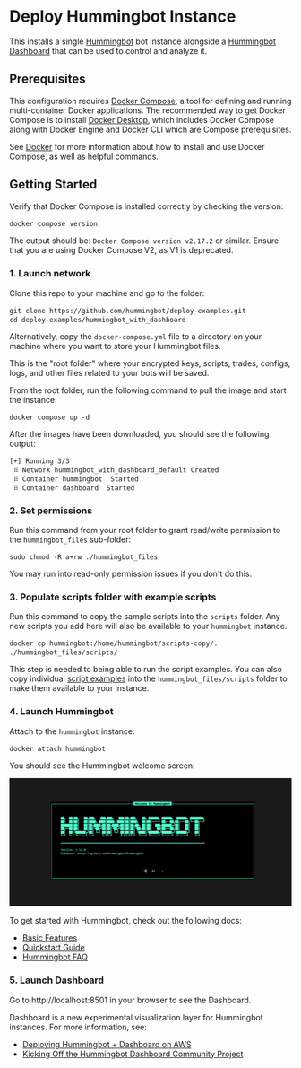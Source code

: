 # Deploy Hummingbot Instance

This installs a single [Hummingbot](https://github.com/hummingbot/hummingbot) bot instance alongside a [Hummingbot Dashboard](https://github.com/hummingbot/dashboard) that can be used to control and analyze it.

## Prerequisites

This configuration requires [Docker Compose](https://docs.docker.com/compose/), a tool for defining and running multi-container Docker applications. The recommended way to get Docker Compose is to install [Docker Desktop](https://www.docker.com/products/docker-desktop/), which includes Docker Compose along with Docker Engine and Docker CLI which are Compose prerequisites.

See [Docker](../DOCKER.md) for more information about how to install and use Docker Compose, as well as helpful commands.

## Getting Started

Verify that Docker Compose is installed correctly by checking the version:

```bash
docker compose version
```

The output should be: `Docker Compose version v2.17.2` or similar. Ensure that you are using Docker Compose V2, as V1 is deprecated.

### 1. Launch network

Clone this repo to your machine and go to the folder:
```
git clone https://github.com/hummingbot/deploy-examples.git
cd deploy-examples/hummingbot_with_dashboard
```

Alternatively, copy the `docker-compose.yml` file to a directory on your machine where you want to store your Hummingbot files. 

This is the "root folder" where your encrypted keys, scripts, trades, configs, logs, and other files related to your bots will be saved.

From the root folder, run the following command to pull the image and start the instance:
```
docker compose up -d
```

After the images have been downloaded, you should see the following output:
```
[+] Running 3/3
 ⠿ Network hummingbot_with_dashboard_default Created
 ⠿ Container hummingbot  Started 
 ⠿ Container dashboard  Started 
 ```

### 2. Set permissions

Run this command from your root folder to grant read/write permission to the `hummingbot_files` sub-folder:
```
sudo chmod -R a+rw ./hummingbot_files
```

You may run into read-only permission issues if you don't do this.

### 3. Populate scripts folder with example scripts

Run this command to copy the sample scripts into the `scripts` folder. Any new scripts you add here will also be available to your `hummingbot` instance.
```
docker cp hummingbot:/home/hummingbot/scripts-copy/. ./hummingbot_files/scripts/
```

This step is needed to being able to run the script examples. You can also copy individual [script examples](https://github.com/hummingbot/hummingbot/tree/master/scripts) into the `hummingbot_files/scripts` folder to make them available to your instance.

### 4. Launch Hummingbot

Attach to the `hummingbot` instance:
```
docker attach hummingbot
```

You should see the Hummingbot welcome screen:

![welcome screen](../welcome.png)

To get started with Hummingbot, check out the following docs:

* [Basic Features](https://docs.hummingbot.org/operation/)
* [Quickstart Guide](https://docs.hummingbot.org/quickstart/)
* [Hummingbot FAQ](https://docs.hummingbot.org/faq/)

### 5. Launch Dashboard

Go to http://localhost:8501 in your browser to see the Dashboard.

Dashboard is a new experimental visualization layer for Hummingbot instances. For more information, see:
* [Deploying Hummingbot + Dashboard on AWS](https://www.youtube.com/watch?v=xp_A8tZKKiA)
* [Kicking Off the Hummingbot Dashboard Community Project](https://blog.hummingbot.org/hummingbot-dashboard-community-project/)
